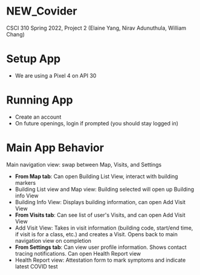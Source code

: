 # NEW_Covider
CSCI 310 Spring 2022, Project 2 (Elaine Yang, Nirav Adunuthula, William Chang)

# Setup App
- We are using a Pixel 4 on API 30

# Running App
- Create an account
- On future openings, login if prompted (you should stay logged in)

# Main App Behavior
Main navigation view: swap between Map, Visits, and Settings
- **From Map tab**: Can open Building List View, interact with building markers
- Building List view and Map view: Building selected will open up Building info View 
- Building Info View: Displays building information, can open Add Visit View
- **From Visits tab**: Can see list of user's Visits, and can open Add Visit View
- Add Visit View: Takes in visit information (building code, start/end time, if visit is for a class, etc.) and creates a Visit. Opens back to main navigation view on completion
- **From Settings tab**: Can view user profile information. Shows contact tracing notifications. Can open Health Report view
- Health Report view: Attestation form to mark symptoms and indicate latest COVID test
